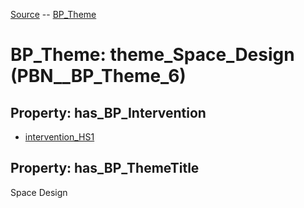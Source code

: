 [Source](https://github.com/mm80843/T3.5/blob/main/docs/index.md) -- [BP_Theme](https://github.com/mm80843/T3.5/tree/main/docs/BP_Theme/index.md) 

# BP_Theme: __theme_Space_Design__ (PBN__BP_Theme_6)

## Property: has_BP_Intervention

* [intervention_HS1](https://github.com/mm80843/T3.5/blob/main/docs/BP/PBN__BP_Intervention_28.md)

## Property: has_BP_ThemeTitle

Space Design

